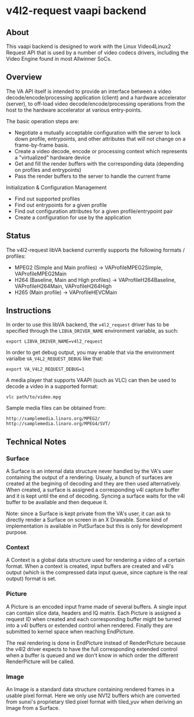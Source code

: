 # v4l2-request vaapi backend

## About

This vaapi backend is designed to work with the Linux Video4Linux2
Request API that is used by a number of video codecs drivers,
including the Video Engine found in most Allwinner SoCs.

## Overview

The VA API itself is intended to provide an interface between a video
decode/encode/processing application (client) and a hardware accelerator
(server), to off-load video decode/encode/processing operations from the
host to the hardware accelerator at various entry-points.

The basic operation steps are:

- Negotiate a mutually acceptable configuration with the server to lock
  down profile, entrypoints, and other attributes that will not change on
  a frame-by-frame basis.
- Create a video decode, encode or processing context which represents a
  "virtualized" hardware device
- Get and fill the render buffers with the corresponding data (depending on
  profiles and entrypoints)
- Pass the render buffers to the server to handle the current frame

Initialization & Configuration Management

- Find out supported profiles
- Find out entrypoints for a given profile
- Find out configuration attributes for a given profile/entrypoint pair
- Create a configuration for use by the application

## Status

The v4l2-request libVA backend currently supports the following formats / profiles:
* MPEG2 (Simple and Main profiles) -> VAProfileMPEG2Simple, VAProfileMPEG2Main
* H264 (Baseline, Main and High profiles) -> VAProfileH264Baseline, VAProfileH264Main, VAProfileH264High
* H265 (Main profile) -> VAProfileHEVCMain

## Instructions

In order to use this libVA backend, the `v4l2_request` driver has to
be specified through the `LIBVA_DRIVER_NAME` environment variable, as
such:

	export LIBVA_DRIVER_NAME=v4l2_request

In order to get debug output, you may enable that via the environment
varialbe `VA_V4L2_REQUEST_DEBUG` like that:

	export VA_V4L2_REQUEST_DEBUG=1

A media player that supports VAAPI (such as VLC) can then be used to decode a
video in a supported format:

	vlc path/to/video.mpg

Sample media files can be obtained from:

	http://samplemedia.linaro.org/MPEG2/
	http://samplemedia.linaro.org/MPEG4/SVT/

## Technical Notes

### Surface

A Surface is an internal data structure never handled by the VA's user
containing the output of a rendering. Usualy, a bunch of surfaces are created
at the begining of decoding and they are then used alternatively. When
created, a surface is assigned a corresponding v4l capture buffer and it is
kept until the end of decoding. Syncing a surface waits for the v4l buffer to
be available and then dequeue it.

Note: since a Surface is kept private from the VA's user, it can ask to
directly render a Surface on screen in an X Drawable. Some kind of
implementation is available in PutSurface but this is only for development
purpose.

### Context

A Context is a global data structure used for rendering a video of a certain
format. When a context is created, input buffers are created and v4l's output
(which is the compressed data input queue, since capture is the real output)
format is set.

### Picture

A Picture is an encoded input frame made of several buffers. A single input
can contain slice data, headers and IQ matrix. Each Picture is assigned a
request ID when created and each corresponding buffer might be turned into a
v4l buffers or extended control when rendered. Finally they are submitted to
kernel space when reaching EndPicture.

The real rendering is done in EndPicture instead of RenderPicture
because the v4l2 driver expects to have the full corresponding
extended control when a buffer is queued and we don't know in which
order the different RenderPicture will be called.

### Image

An Image is a standard data structure containing rendered frames in a usable
pixel format. Here we only use NV12 buffers which are converted from sunxi's
proprietary tiled pixel format with tiled_yuv when deriving an Image from a
Surface.
